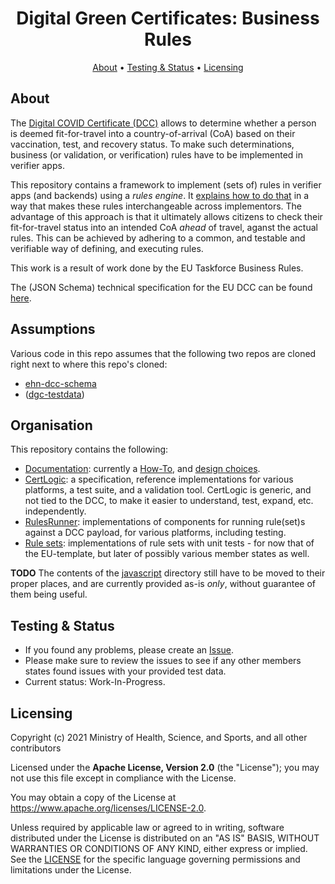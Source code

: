 <h1 align="center">
 Digital Green Certificates: Business Rules
</h1>

<p align="center">
    <a href="#about">About</a> •
    <a href="#testing--status">Testing & Status</a> •
    <a href="#licensing">Licensing</a>
</p>


## About

The [Digital COVID Certificate (DCC)](https://ec.europa.eu/info/live-work-travel-eu/coronavirus-response/safe-covid-19-vaccines-europeans/eu-digital-covid-certificate_en) allows to determine whether a person is deemed fit-for-travel into a country-of-arrival (CoA) based on their vaccination, test, and recovery status.
To make such determinations, business (or validation, or verification) rules have to be implemented in verifier apps.

This repository contains a framework to implement (sets of) rules in verifier apps (and backends) using a _rules engine_.
It [explains how to do that](./documentation/how-to.md) in a way that makes these rules interchangeable across implementors.
The advantage of this approach is that it ultimately allows citizens to check their fit-for-travel status into an intended CoA _ahead_ of travel, aganst the actual rules.
This can be achieved by adhering to a common, and testable and verifiable way of defining, and executing rules.

This work is a result of work done by the EU Taskforce Business Rules.

The (JSON Schema) technical specification for the EU DCC can be found [here](https://ec.europa.eu/health/sites/default/files/ehealth/docs/covid-certificate_json_specification_en.pdf).


## Assumptions

Various code in this repo assumes that the following two repos are cloned right next to where this repo's cloned:

* [ehn-dcc-schema](https://github.com/ehn-dcc-development/ehn-dcc-schema)
* ([dgc-testdata](https://github.com/ehn-dcc-development/dgc-testdata))


## Organisation

This repository contains the following:

* [Documentation](./documentation): currently a [How-To](./documentation/how-to.md), and [design choices](./documentation/design-choices.md).
* [CertLogic](./certlogic/README.md): a specification, reference implementations for various platforms, a test suite, and a validation tool.
  CertLogic is generic, and not tied to the DCC, to make it easier to understand, test, expand, etc. independently.
* [RulesRunner](./rules-runner/README.md): implementations of components for running rule(set)s against a DCC payload, for various platforms, including testing.
* [Rule sets](./rulesets): implementations of rule sets with unit tests - for now that of the EU-template, but later of possibly various member states as well.

**TODO**  The contents of the [javascript](./javascript) directory still have to be moved to their proper places, and are currently provided as-is *only*, without guarantee of them being useful.


## Testing & Status

- If you found any problems, please create an [Issue](/../../issues).
- Please make sure to review the issues to see if any other members states found issues with your provided test data.
- Current status: Work-In-Progress. 


## Licensing

Copyright (c) 2021 Ministry of Health, Science, and Sports, and all other contributors

Licensed under the **Apache License, Version 2.0** (the "License"); you may not use this file except in compliance with the License.

You may obtain a copy of the License at https://www.apache.org/licenses/LICENSE-2.0.

Unless required by applicable law or agreed to in writing, software distributed under the License is distributed on an "AS IS" 
BASIS, WITHOUT WARRANTIES OR CONDITIONS OF ANY KIND, either express or implied. See the [LICENSE](./LICENSE) for the specific 
language governing permissions and limitations under the License.

